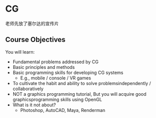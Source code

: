 # CG

老师先放了塞尔达的宣传片

## Course Objectives

You will learn:

- Fundamental problems addressed by CG
- Basic principles and methods
- Basic programming skills for developing CG systems
    - E.g., mobile / console / VR games
- To cultivate the habit and ability to solve problemsindependently / collaboratively
- NOT a graphics programming tutorial, But you will acquire good graphicsprogramming skills using OpenGL
- What is it not about?
    - Photoshop, AutoCAD, Maya, Renderman
